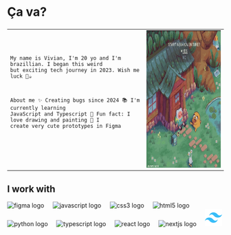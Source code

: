 <h1 align="left">Ça va?</h1>

###

<table>
  <tr>
    <td style="vertical-align: top;">
      <pre><code>

  My name is Vivian, I'm 20 yo and I'm brazillian. 
  I began this weird but exciting tech journey in 2023.
  Wish me luck 🥲☕

   About me
  ✨ Creating bugs since 2024
  📚 I'm currently learning JavaScript and Typescript
  🎲 Fun fact: I love drawing and painting
  🎨 I create very cute prototypes in Figma

</code></pre>

</td>
<td style="vertical-align: top;">
<img src="./assets/download.jpg" alt="adventure time image" style="height: 320px; width: 320px;">
</td>

  </tr>
</table>

  <h2> I work with </h2>
<div align="left">
  <img src="https://cdn.jsdelivr.net/gh/devicons/devicon/icons/figma/figma-original.svg" height="40" alt="figma logo"  />
  <img width="12" />
  <img src="https://cdn.jsdelivr.net/gh/devicons/devicon/icons/javascript/javascript-original.svg" height="40" alt="javascript logo"  />
  <img width="12" />
  <img src="https://cdn.jsdelivr.net/gh/devicons/devicon/icons/css3/css3-original.svg" height="40" alt="css3 logo"  />
  <img width="12" />
  <img src="https://cdn.jsdelivr.net/gh/devicons/devicon/icons/html5/html5-original.svg" height="40" alt="html5 logo"  />
  <img width="12" />
  <img src="https://cdn.jsdelivr.net/gh/devicons/devicon/icons/python/python-original.svg" height="40" alt="python logo"  />
  <img width="12" />
  <img src="https://cdn.jsdelivr.net/gh/devicons/devicon/icons/typescript/typescript-original.svg" height="40" alt="typescript logo"  />
  <img width="12" />
  <img src="https://cdn.jsdelivr.net/gh/devicons/devicon/icons/react/react-original.svg" height="40" alt="react logo"  />
  <img width="12" />
  <img src="https://cdn.jsdelivr.net/gh/devicons/devicon/icons/nextjs/nextjs-original.svg" height="40" alt="nextjs logo"  />
  <img width="12" />
  <img src="https://raw.githubusercontent.com/devicons/devicon/master/icons/tailwindcss/tailwindcss-original.svg" height="40" alt="tailwindcss logo"  />
</div>

###
